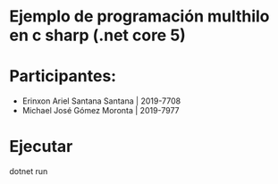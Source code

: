 # Ejemplo de programación multhilo en c sharp (.net core 5)
# Participantes:
- Erinxon Ariel Santana Santana | 2019-7708
- Michael José Gómez Moronta | 2019-7977


# Ejecutar
dotnet run

